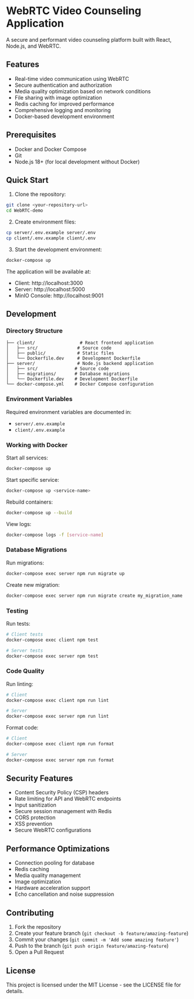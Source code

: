 # WebRTC Video Counseling Application

A secure and performant video counseling platform built with React, Node.js, and WebRTC.

## Features

- Real-time video communication using WebRTC
- Secure authentication and authorization
- Media quality optimization based on network conditions
- File sharing with image optimization
- Redis caching for improved performance
- Comprehensive logging and monitoring
- Docker-based development environment

## Prerequisites

- Docker and Docker Compose
- Git
- Node.js 18+ (for local development without Docker)

## Quick Start

1. Clone the repository:

```bash
git clone <your-repository-url>
cd WebRTC-demo
```

2. Create environment files:

```bash
cp server/.env.example server/.env
cp client/.env.example client/.env
```

3. Start the development environment:

```bash
docker-compose up
```

The application will be available at:

- Client: http://localhost:3000
- Server: http://localhost:5000
- MinIO Console: http://localhost:9001

## Development

### Directory Structure

```
├── client/                 # React frontend application
│   ├── src/               # Source code
│   ├── public/            # Static files
│   └── Dockerfile.dev     # Development Dockerfile
├── server/                # Node.js backend application
│   ├── src/              # Source code
│   ├── migrations/       # Database migrations
│   └── Dockerfile.dev    # Development Dockerfile
└── docker-compose.yml    # Docker Compose configuration
```

### Environment Variables

Required environment variables are documented in:

- `server/.env.example`
- `client/.env.example`

### Working with Docker

Start all services:

```bash
docker-compose up
```

Start specific service:

```bash
docker-compose up <service-name>
```

Rebuild containers:

```bash
docker-compose up --build
```

View logs:

```bash
docker-compose logs -f [service-name]
```

### Database Migrations

Run migrations:

```bash
docker-compose exec server npm run migrate up
```

Create new migration:

```bash
docker-compose exec server npm run migrate create my_migration_name
```

### Testing

Run tests:

```bash
# Client tests
docker-compose exec client npm test

# Server tests
docker-compose exec server npm test
```

### Code Quality

Run linting:

```bash
# Client
docker-compose exec client npm run lint

# Server
docker-compose exec server npm run lint
```

Format code:

```bash
# Client
docker-compose exec client npm run format

# Server
docker-compose exec server npm run format
```

## Security Features

- Content Security Policy (CSP) headers
- Rate limiting for API and WebRTC endpoints
- Input sanitization
- Secure session management with Redis
- CORS protection
- XSS prevention
- Secure WebRTC configurations

## Performance Optimizations

- Connection pooling for database
- Redis caching
- Media quality management
- Image optimization
- Hardware acceleration support
- Echo cancellation and noise suppression

## Contributing

1. Fork the repository
2. Create your feature branch (`git checkout -b feature/amazing-feature`)
3. Commit your changes (`git commit -m 'Add some amazing feature'`)
4. Push to the branch (`git push origin feature/amazing-feature`)
5. Open a Pull Request

## License

This project is licensed under the MIT License - see the LICENSE file for details.
